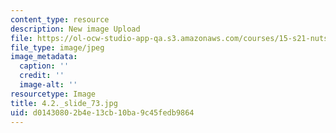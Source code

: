 ```yaml
---
content_type: resource
description: New image Upload
file: https://ol-ocw-studio-app-qa.s3.amazonaws.com/courses/15-s21-nuts-and-bolts-of-business-plans-january-iap-2014/d01430802b4e13cb10ba9c45fedb9864_4.2._slide_73.jpg
file_type: image/jpeg
image_metadata:
  caption: ''
  credit: ''
  image-alt: ''
resourcetype: Image
title: 4.2._slide_73.jpg
uid: d0143080-2b4e-13cb-10ba-9c45fedb9864
---
```

